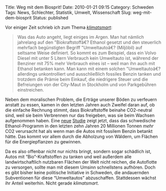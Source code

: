 Title: Weg mit dem Biosprit!
Date: 2010-01-21 09:15
Category: Schweden
Tags: News, Schlechter, Statistik, Umwelt, Wissenschaft
Slug: weg-mit-dem-biosprit
Status: published

Vor einiger Zeit schrieb ich zum Thema
[*klimatsmart*](http://www.fiket.de/2009/07/09/wort-der-woche-klimatsmart/):

> Was das Auto angeht, liegt einiges im Argen. Man hat nämlich jahrelang
> auf den "Biokraftstoffâ€? Ethanol gesetzt und den steuerlich mehrfach
> begünstigten Begriff "Umweltautoâ€? (Miljöbil) auf seltsame Weise
> definiert. So kommt es zum Beispiel, dass ein Volvo Diesel mit unter 5
> Litern Verbrauch kein Umweltauto ist, während der Benziner mit 75%
> mehr Verbrauch eines ist – weil man ihn auch mit Ethanol betanken
> kann. Man kann mit einem solchen "Umweltautoâ€? allerdings
> unkontrolliert und ausschließlich fossiles Benzin tanken und trotzdem
> die Prämie beim Einkauf, die niedrigere Steuer und die Befreiungen von
> der City-Maut in Stockholm und von Parkgebühren einstreichen.

Neben dem moralischen Problem, die Erträge unserer Böden zu verfeuern
anstatt zu essen, kamen in den letzten Jahren auch Zweifel daran auf, ob
die einfache Rechnung stimmt, dass Biokraftstoffe beinahe CO2-neutral
sind, weil sie beim Verbrennen nur das freigeben, was sie beim Wachsen
aufgenommen haben. Eine
[neue](http://www.dn.se/opinion/signerat/etanol-en-politisk-atervandsgrand-1.1029938)
[Studie](http://www.dn.se/nyheter/sverige/expertgrupp-etanolen-okar-utslappen-1.1029315)
zeigt jetzt, dass das schwedische Ethanol-Programm in den letzten zehn
Jahren 20 Millionen Tonnen *mehr* CO2 verursacht hat als wenn man die
Autos mit fossilem Benzin betankt hätte. Das kommt vor allem durch die
Abholzung von Wäldern, um Flächen für die Energiepflanzen zu gewinnen.

Da es also offenbar nicht nur nichts bringt, sondern sogar schädlich
ist, Autos mit “Bio”-Kraftstoffen zu tanken und weil außerdem alle
landwirtschaftlich nutzbaren Flächen der Welt nicht reichen, die
Autoflotte zu versorgen, sollte man mit diesem Umsinn schnellstens
aufhören. Doch es gibt bisher keine politische Initiative in Schweden,
die andauernden Subventionen für diese “Umweltautos” abzuschaffen.
Stattdessen wächst ihr Anteil weiterhin. Nicht gerade *klimatsmart*.

